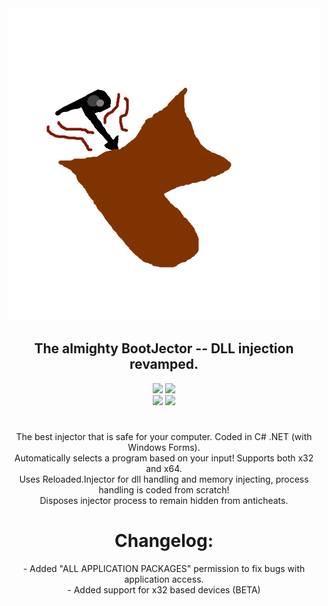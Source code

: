 <div align="center"><img src="logo.png"></div>
<div align="center"><h2>The almighty BootJector -- DLL injection revamped.</h2></div>

<div align="center"><img src="https://img.shields.io/static/v1?label=Virustotal&message=1 Detection&color=red">  <img src="https://img.shields.io/static/v1?label=Active&message=Yes&color=green"></div>
<div align="center"><img src="https://forthebadge.com/images/badges/made-with-c-sharp.svg">  <img src="https://forthebadge.com/images/badges/powered-by-flux-capacitor.svg"></div>
<h1></h1>
<div align="center">The best injector that is safe for your computer. Coded in C# .NET (with Windows Forms).</div>
<div align="center">Automatically selects a program based on your input! Supports both x32 and x64.</div>
<div align="center">Uses Reloaded.Injector for dll handling and memory injecting, process handling is coded from scratch!</div>
<div align="center">Disposes injector process to remain hidden from anticheats.</div>
<h1></h1>
<div align="center"><h1>Changelog:</h1></div>
<div align="center">- Added "ALL APPLICATION PACKAGES" permission to fix bugs with application access.</div>
<div align="center">- Added support for x32 based devices (BETA)</div>
